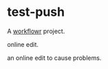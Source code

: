 # test-push

A [workflowr][] project.

[workflowr]: https://github.com/jdblischak/workflowr

online edit.

an online edit to cause problems.
